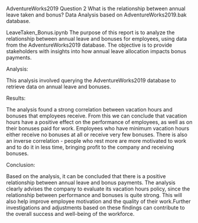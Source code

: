 AdventureWorks2019 Question 2 What is the relationship between annual leave taken and bonus?
Data Analysis based on AdventureWorks2019.bak database.

LeaveTaken_Bonus.ipynb
The purpose of this report is to analyze the relationship between annual leave and bonuses for employees, using data from the AdventureWorks2019 database. The objective is to provide stakeholders with insights into how annual leave allocation impacts bonus payments.

Analysis:

This analysis involved querying the AdventureWorks2019 database to retrieve data on annual leave and bonuses.

Results:

The analysis found a strong correlation between vacation hours and bonuses that employees receive. From this we can conclude that vacation hours have a positive effect on the performance of employees, as well as on their bonuses paid for work. Employees who have minimum vacation hours either receive no bonuses at all or receive very few bonuses. There is also an inverse correlation - people who rest more are more motivated to work and to do it in less time, bringing profit to the company and receiving bonuses.

Conclusion:

Based on the analysis, it can be concluded that there is a positive relationship between annual leave and bonus payments. The analysis clearly advises the company to evaluate its vacation hours policy, since the relationship between performance and bonuses is quite strong. This will also help improve employee motivation and the quality of their work.Further investigations and adjustments based on these findings can contribute to the overall success and well-being of the workforce.
